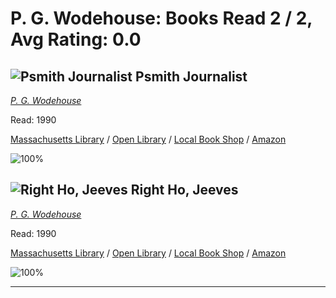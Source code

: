 # P. G. Wodehouse:  Books Read 2 / 2, Avg Rating: 0.0 

## ![Psmith Journalist](https://covers.openlibrary.org/b/id/6388914-M.jpg) Psmith Journalist
*[P. G. Wodehouse](../authors/PGWodehouse)*

Read: 1990

[Massachusetts Library](https://library.minlib.net/search/i=9781582872513) / [Open Library](https://openlibrary.org/isbn/9781582872513) / [Local Book Shop](https://bookshop.org/book/9781582872513) / [Amazon](https://amazon.com/dp/1404325530)

![100%](https://geps.dev/progress/100) 



## ![Right Ho, Jeeves](https://covers.openlibrary.org/b/id/886721-M.jpg) Right Ho, Jeeves
*[P. G. Wodehouse](../authors/PGWodehouse)*

Read: 1990

[Massachusetts Library](https://library.minlib.net/search/i=9781597771917) / [Open Library](https://openlibrary.org/isbn/9781597771917) / [Local Book Shop](https://bookshop.org/book/9781597771917) / [Amazon](https://amazon.com/dp/0140284095)

![100%](https://geps.dev/progress/100) 



---
